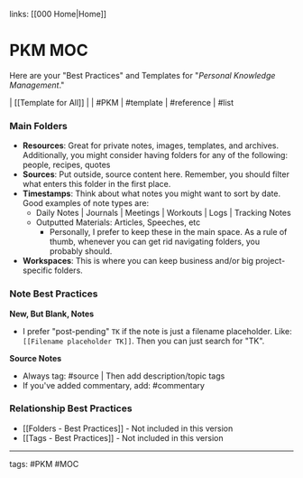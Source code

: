 links: [[000 Home|Home]]

# PKM MOC
Here are your "Best Practices" and Templates for "*Personal Knowledge Management*."

| [[Template for All]] |
| #PKM | #template | #reference | #list

### Main Folders
- **Resources**: Great for private notes, images, templates, and archives. Additionally, you might consider having folders for any of the following: people, recipes, quotes
- **Sources**: Put outside, source content here. Remember, you should filter what enters this folder in the first place. 
- **Timestamps**: Think about what notes you might want to sort by date. Good examples of note types are:
	- Daily Notes | Journals | Meetings | Workouts | Logs | Tracking Notes
	- Outputted Materials: Articles, Speeches, etc
		- Personally, I prefer to keep these in the main space. As a rule of thumb, whenever you can get rid navigating folders, you probably should.
- **Workspaces**: This is where you can keep business and/or big project-specific folders.

### Note Best Practices
**New, But Blank, Notes**
- I prefer "post-pending" `TK` if the note is just a filename placeholder.  Like: `[[Filename placeholder TK]]`. Then you can just search for "TK".

**Source Notes**
- Always tag: #source  |  Then add description/topic tags
- If you've added commentary, add: #commentary 

### Relationship Best Practices
- [[Folders - Best Practices]] - Not included in this version
- [[Tags - Best Practices]] - Not included in this version

---
tags: #PKM #MOC
